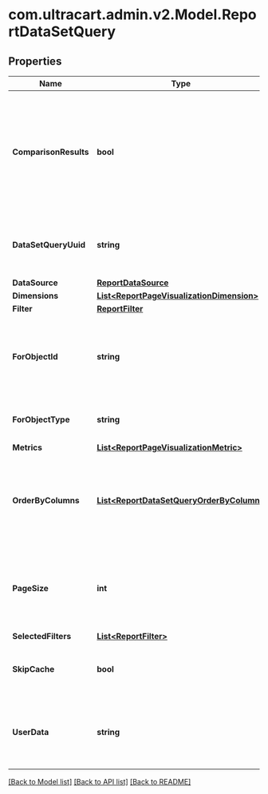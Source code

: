 
# com.ultracart.admin.v2.Model.ReportDataSetQuery

## Properties

Name | Type | Description | Notes
------------ | ------------- | ------------- | -------------
**ComparisonResults** | **bool** | True if a date range filter is provided with comparison date ranges and two results should be returned for the query. | [optional] 
**DataSetQueryUuid** | **string** | A unique identifier assigned to the data set query that is returned. | [optional] 
**DataSource** | [**ReportDataSource**](ReportDataSource.md) |  | [optional] 
**Dimensions** | [**List&lt;ReportPageVisualizationDimension&gt;**](ReportPageVisualizationDimension.md) |  | [optional] 
**Filter** | [**ReportFilter**](ReportFilter.md) |  | [optional] 
**ForObjectId** | **string** | An identifier that can be used to help match up the returned data set | [optional] 
**ForObjectType** | **string** | The type of object this data set is for | [optional] 
**Metrics** | [**List&lt;ReportPageVisualizationMetric&gt;**](ReportPageVisualizationMetric.md) |  | [optional] 
**OrderByColumns** | [**List&lt;ReportDataSetQueryOrderByColumn&gt;**](ReportDataSetQueryOrderByColumn.md) | The columns to order by in the final result.  If not specified the dimensions will be used | [optional] 
**PageSize** | **int** | Result set page size.  The default value is 200 records.  Max is 10000. | [optional] 
**SelectedFilters** | [**List&lt;ReportFilter&gt;**](ReportFilter.md) |  | [optional] 
**SkipCache** | **bool** | True if the 15 minute cache should be skipped. | [optional] 
**UserData** | **string** | Any other data that needs to be returned with the response to help the UI | [optional] 

[[Back to Model list]](../README.md#documentation-for-models)
[[Back to API list]](../README.md#documentation-for-api-endpoints)
[[Back to README]](../README.md)

